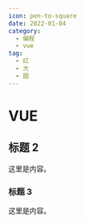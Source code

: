 ```yaml
---
icon: pen-to-square
date: 2022-01-04
category:
  - 编程
  - vue
tag:
  - 红
  - 大
  - 圆
---
```


# VUE

## 标题 2

这里是内容。

### 标题 3

这里是内容。
